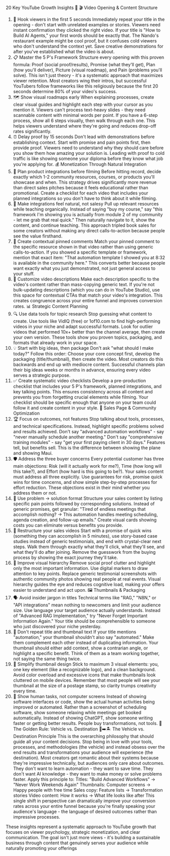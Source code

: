20 Key YouTube Growth Insights 🚀
🎬 Video Opening & Content Structure
1. 🎯 Hook viewers in the first 5 seconds
Immediately repeat your title in the opening - don't start with unrelated examples or stories. Viewers need instant confirmation they clicked the right video. If your title is "How to Build AI Agents," your first words should be exactly that. The Nando's restaurant example might be cool proof, but it confuses cold viewers who don't understand the context yet. Save creative demonstrations for after you've established what the video is about.
2. 📋 Master the 5 P's Framework
Structure every opening with this proven formula: Proof (social proof/results), Promise (what they'll get), Plan (how you'll deliver), Picture (visual roadmap), and Pain (problems you'll solve). This isn't just theory - it's a systematic approach that maximizes viewer retention. Most creators wing their intros, but successful YouTubers follow frameworks like this religiously because the first 20 seconds determine 80% of your video's success.
3. 🗺️ Show visual roadmaps early
When explaining processes, create clear visual guides and highlight each step with your cursor as you mention it. Viewers can't process text-heavy slides - they need scannable content with minimal words per point. If you have a 6-step process, show all 6 steps visually, then walk through each one. This helps viewers understand where they're going and reduces drop-off rates significantly.
4. ⏰ Delay proof by 15 seconds
Don't lead with demonstrations before establishing context. Start with promise and pain points first, then provide proof. Viewers need to understand why they should care before you show them how amazing your solution is. Leading with proof to cold traffic is like showing someone your diploma before they know what job you're applying for.
💰 Monetization Through Natural Integration
5. 🎯 Plan product integrations before filming
Before hitting record, decide exactly which 1-2 community resources, courses, or products you'll showcase and when. This strategy drives significantly more revenue than direct sales pitches because it feels educational rather than promotional. Create a checklist for each video that includes your planned integrations so you don't have to think about it while filming.
6. 🤝 Make integrations feel natural, not salesy
Pull up relevant resources while teaching organically. Instead of saying "buy my course," say "this framework I'm showing you is actually from module 2 of my community - let me grab that real quick." Then naturally navigate to it, show the content, and continue teaching. This approach tripled book sales for some creators without making any direct calls-to-action because people see the value firsthand.
7. 📌 Create contextual pinned comments
Match your pinned comment to the specific resource shown in that video rather than using generic calls-to-action. If you showed a specific template or framework, mention that exact item: "That automation template I showed you at 8:32 is available in the community here." This converts better because people want exactly what you just demonstrated, not just general access to your stuff.
8. 📝 Customize video descriptions
Make each description specific to the video's content rather than mass-copying generic text. If you're not bulk-updating descriptions (which you can do in YouTube Studio), use this space for contextual CTAs that match your video's integration. This creates congruence across your entire funnel and improves conversion rates.
📊 Strategic Content Planning
9. 🔍 Use data tools for topic research
Stop guessing what content to create. Use tools like VidIQ (free) or 1of10.com to find high-performing videos in your niche and adapt successful formats. Look for outlier videos that performed 10x+ better than the channel average, then create your own version. These tools show you proven topics, packaging, and formats that already work in your space.
10. 💡 Start with big ideas, then package
Don't ask "what should I make today?" Follow this order: Choose your core concept first, develop the packaging (title/thumbnail), then create the video. Most creators do this backwards and end up with mediocre content. Successful channels plan their big ideas weeks or months in advance, ensuring every video serves a strategic purpose.
11. ✅ Create systematic video checklists
Develop a pre-production checklist that includes your 5 P's framework, planned integrations, and key talking points. This ensures consistency across all content and prevents you from forgetting crucial elements while filming. Your checklist should be specific enough that anyone on your team could follow it and create content in your style.
🎯 Sales Page & Community Optimization
12. 🏆 Focus on outcomes, not features
Stop talking about tools, processes, and technical specifications. Instead, highlight specific problems solved and results achieved. Don't say "advanced automation workflows" - say "never manually schedule another meeting." Don't say "comprehensive training modules" - say "get your first paying client in 30 days." Features tell, but benefits sell. This is the difference between showing the plane and showing Maui.
13. 🛡️ Address the three buyer concerns
Every potential customer has three main objections: Risk (will it actually work for me?), Time (how long will this take?), and Effort (how hard is this going to be?). Your sales content must address all three explicitly. Use guarantees for risk, promise quick wins for time concerns, and show simple step-by-step processes for effort reduction. These objections exist in their mind whether you address them or not.
14. 🔄 Use problem → solution format
Structure your sales content by listing specific pain points followed by corresponding solutions. Instead of generic promises, get granular: "Tired of endless meetings that accomplish nothing? → This automation handles meeting scheduling, agenda creation, and follow-up emails." Create visual cards showing costs you can eliminate versus benefits you provide.
15. 🎥 Restructure your sales videos
Start with a promise of quick wins (something they can accomplish in 5 minutes), use story-based case studies instead of generic testimonials, and end with crystal-clear next steps. Walk them through exactly what they'll click, what they'll see, and what they'll do after joining. Remove the guesswork from the buying process by showing the exact journey they'll take.
16. 🎨 Improve visual hierarchy
Remove social proof clutter and highlight only the most important information. Use digital markers to draw attention to key points. Replace generic testimonial screenshots with authentic community photos showing real people at real events. Visual hierarchy guides the eye and reduces cognitive load, making your offers easier to understand and act upon.
🖼️ Thumbnails & Packaging
17. 🗣️ Avoid insider jargon in titles
Technical terms like "RAG," "N8N," or "API integrations" mean nothing to newcomers and limit your audience size. Use language your target audience actually understands. Instead of "Advanced RAG Implementation," try "Never Forget Important Information Again." Your title should be comprehensible to someone who just discovered your niche yesterday.
18. 🔀 Don't repeat title and thumbnail text
If your title mentions "automation," your thumbnail shouldn't also say "automated." Make them complement each other instead of duplicating information. Your thumbnail should either add context, show a contrarian angle, or highlight a specific benefit. Think of them as a team working together, not saying the same thing twice.
19. 🎨 Simplify thumbnail design
Stick to maximum 3 visual elements: you, one key element (like a recognizable logo), and a clean background. Avoid color overload and excessive icons that make thumbnails look cluttered on mobile devices. Remember that most people will see your thumbnail at the size of a postage stamp, so clarity trumps creativity every time.
20. 👥 Show human tasks, not computer screens
Instead of showing software interfaces or code, show the actual human activities being improved or automated. Rather than a screenshot of scheduling software, show someone relaxing while meetings get booked automatically. Instead of showing ChatGPT, show someone writing faster or getting better results. People buy transformations, not tools.
🎯 The Golden Rule: Vehicle vs. Destination
🚗➡️🏝️ The Vehicle vs. Destination Principle
This is the overarching philosophy that should guide all your content decisions. Stop being in love with your tools, processes, and methodologies (the vehicle) and instead obsess over the end results and transformations your audience will experience (the destination).
Most creators get romantic about their systems because they're impressive technically, but audiences only care about outcomes. They don't want to learn automation - they want to save time. They don't want AI knowledge - they want to make money or solve problems faster.
Apply this principle to:
Titles: "Build Advanced Workflows" → "Never Work Weekends Again"
Thumbnails: Computer screens → Happy people with free time
Sales copy: Feature lists → Transformation stories
Video content: How it works → What life looks like after
This single shift in perspective can dramatically improve your conversion rates across your entire funnel because you're finally speaking your audience's language - the language of desired outcomes rather than impressive processes.

These insights represent a systematic approach to YouTube growth that focuses on viewer psychology, strategic monetization, and clear communication. The goal isn't just more views - it's building a sustainable business through content that genuinely serves your audience while naturally promoting your offerings
